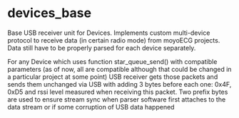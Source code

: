 # devices_base
Base USB receiver unit for Devices. Implements custom multi-device protocol to receive data (in certain radio mode) from moyoECG projects. Data still have to be properly parsed for each device separately.

For any Device which uses function star_queue_send() with compatible parameters (as of now, all are compatible although that could be changed in a particular project at some point) USB receiver gets those packets and sends them unchanged via USB with adding 3 bytes before each one: 0x4F, 0xD5 and rssi level measured when receiving this packet. Two prefix bytes are used to ensure stream sync when parser software first attaches to the data stream or if some corruption of USB data happened
